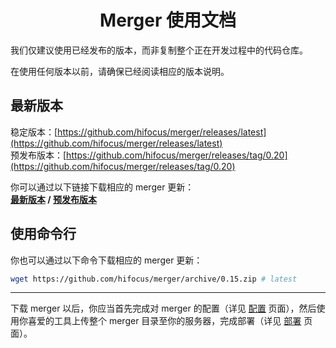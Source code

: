 <h1 align="center">Merger 使用文档</h1>

我们仅建议使用已经发布的版本，而非复制整个正在开发过程中的代码仓库。

在使用任何版本以前，请确保已经阅读相应的版本说明。

## 最新版本

稳定版本：[https://github.com/hifocus/merger/releases/latest](https://github.com/hifocus/merger/releases/latest)<br>
预发布版本：[https://github.com/hifocus/merger/releases/tag/0.20](https://github.com/hifocus/merger/releases/tag/0.20)

你可以通过以下链接下载相应的 merger 更新：<br>
**[最新版本](https://github.com/hifocus/merger/archive/0.15.zip) / [预发布版本](https://github.com/hifocus/merger/archive/0.20.zip)**

## 使用命令行

你也可以通过以下命令下载相应的 merger 更新：

```bash
wget https://github.com/hifocus/merger/archive/0.15.zip # latest
```

<hr>

下载 merger 以后，你应当首先完成对 merger 的配置（详见 [配置](/configure) 页面），然后使用你喜爱的工具上传整个 merger 目录至你的服务器，完成部署（详见 [部署](/deploy) 页面）。